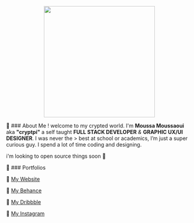 <center><img src="https://media.giphy.com/media/JsDTORwdZOEIhg7tHl/giphy.gif" width="300px"></center>


👦 ### About Me !
welcome to my crypted world. I'm **Moussa Moussaoui** aka **"cryptpi"** a self taught **FULL STACK DEVELOPER** *&* **GRAPHIC UX/UI DESIGNER**. I was never the > best at school or academics, I’m just a super curious guy. I spend a lot of time coding and designing.

i'm looking to open source things soon 👾


🌟 ### Portfolios

  🎉 [My Website](https://www.cryptpi.com/)

  🎉 [My Behance](https://www.behance.net/cryptpi)

  🎉 [My Dribbble](https://www.dribbble.com/cryptpi)

  🎉 [My Instagram](https://www.instagram.com/cryptpi)
